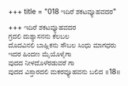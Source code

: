 +++
title = "018 ಇದಿರೆ ಶಕಟವ್ಯೂಹವದರ"

+++
ಇದಿರೆ ಶಕಟವ್ಯೂಹವದರ  
ಗ್ರದಲಿ ದುಶ್ಯಾಸನನು ಕೆಲಬಲ  
ದೊದವಿನಲಿ ಬಾಹ್ಲಿಕನು ಸೌಬಲ ಸಿಂಧು ಮಾಗಧರು  
ಇದರ ಹಿಂದಣ ಮೈಯೊಳೈಗಾ  
ವುದದ ನೀಳದೊಳೆರಡುವರೆ ಗಾ  
ವುದದ ವಿಸ್ತಾರದಲಿ ಮಕರವ್ಯೂಹವನು ಬಲಿದ    ॥18॥